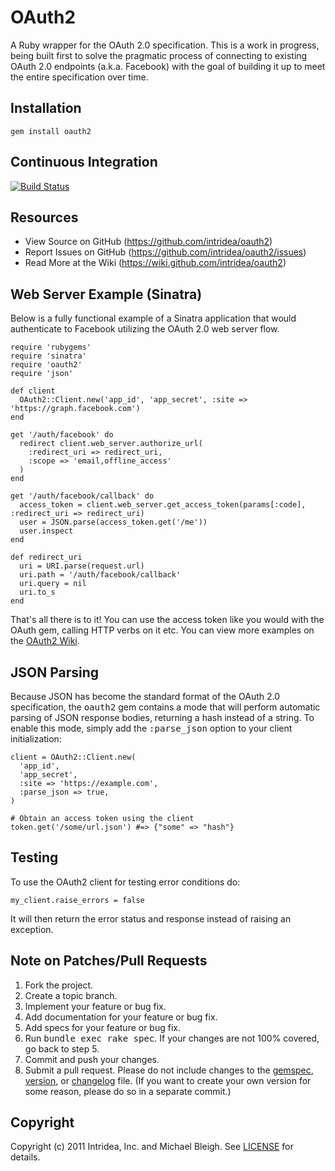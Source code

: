 OAuth2
======
A Ruby wrapper for the OAuth 2.0 specification. This is a work in progress, being built first to solve the pragmatic process of connecting to existing OAuth 2.0 endpoints (a.k.a. Facebook) with the goal of building it up to meet the entire specification over time.

Installation
------------
    gem install oauth2

Continuous Integration
----------------------
[![Build Status](http://travis-ci.org/intridea/oauth2.png)](http://travis-ci.org/intridea/oauth2)

Resources
---------
* View Source on GitHub (https://github.com/intridea/oauth2)
* Report Issues on GitHub (https://github.com/intridea/oauth2/issues)
* Read More at the Wiki (https://wiki.github.com/intridea/oauth2)

Web Server Example (Sinatra)
----------------------------
Below is a fully functional example of a Sinatra application that would authenticate to Facebook utilizing the OAuth 2.0 web server flow.

    require 'rubygems'
    require 'sinatra'
    require 'oauth2'
    require 'json'
    
    def client
      OAuth2::Client.new('app_id', 'app_secret', :site => 'https://graph.facebook.com')
    end
    
    get '/auth/facebook' do
      redirect client.web_server.authorize_url(
        :redirect_uri => redirect_uri,
        :scope => 'email,offline_access'
      )
    end
    
    get '/auth/facebook/callback' do
      access_token = client.web_server.get_access_token(params[:code], :redirect_uri => redirect_uri)
      user = JSON.parse(access_token.get('/me'))
      user.inspect
    end
    
    def redirect_uri
      uri = URI.parse(request.url)
      uri.path = '/auth/facebook/callback'
      uri.query = nil
      uri.to_s
    end

That's all there is to it! You can use the access token like you would with the
OAuth gem, calling HTTP verbs on it etc. You can view more examples on the [OAuth2
Wiki](http://wiki.github.com/intridea/oauth2/examples).

JSON Parsing
------------
Because JSON has become the standard format of the OAuth 2.0 specification,
the <tt>oauth2</tt> gem contains a mode that will perform automatic parsing
of JSON response bodies, returning a hash instead of a string. To enable this
mode, simply add the <tt>:parse_json</tt> option to your client initialization:

    client = OAuth2::Client.new(
      'app_id',
      'app_secret',
      :site => 'https://example.com',
      :parse_json => true,
    )
    
    # Obtain an access token using the client
    token.get('/some/url.json') #=> {"some" => "hash"}

Testing
-------
To use the OAuth2 client for testing error conditions do:

    my_client.raise_errors = false

It will then return the error status and response instead of raising an exception.

Note on Patches/Pull Requests
-----------------------------
1. Fork the project.
2. Create a topic branch.
3. Implement your feature or bug fix.
4. Add documentation for your feature or bug fix.
5. Add specs for your feature or bug fix.
6. Run <tt>bundle exec rake spec</tt>. If your changes are not 100% covered, go back to step 5.
7. Commit and push your changes.
8. Submit a pull request. Please do not include changes to the [gemspec](https://github.com/intridea/oauth2/blob/master/oauth2.gemspec), [version](https://github.com/intridea/oauth2/blob/master/lib/oauth2/version.rb), or [changelog](https://github.com/intridea/oauth2/blob/master/CHANGELOG.md) file. (If you want to create your own version for some reason, please do so in a separate commit.)

Copyright
---------
Copyright (c) 2011 Intridea, Inc. and Michael Bleigh.
See [LICENSE](https://github.com/intridea/oauth2/blob/master/LICENSE.md) for details.

